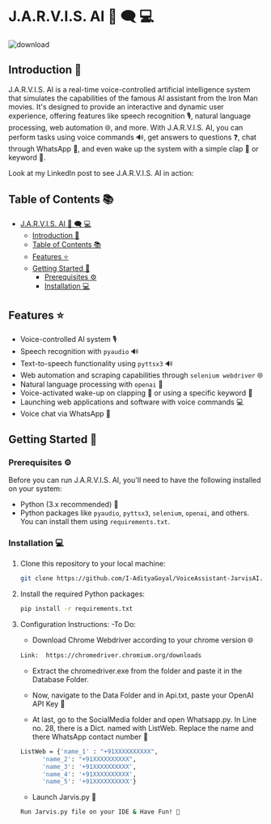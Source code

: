 # J.A.R.V.I.S. AI 🤖 🗨️ 💻

![download](https://github.com/I-AdityaGoyal/VoiceAssistant-JarvisAI/assets/91681021/81b3f910-915c-4ad9-82c5-81467f21085d)


## Introduction 📢

J.A.R.V.I.S. AI is a real-time voice-controlled artificial intelligence system that simulates the capabilities of the famous AI assistant from the Iron Man movies. It's designed to provide an interactive and dynamic user experience, offering features like speech recognition 🎙️, natural language processing, web automation 🌐, and more. With J.A.R.V.I.S. AI, you can perform tasks using voice commands 🔊, get answers to questions ❓, chat through WhatsApp 📱, and even wake up the system with a simple clap 👏 or keyword 🔑.

Look at my LinkedIn post to see J.A.R.V.I.S. AI in action:



## Table of Contents 📚

- [J.A.R.V.I.S. AI 🤖 🗨️ 💻](#jarvis-ai--️-)
  - [Introduction 📢](#introduction-)
  - [Table of Contents 📚](#table-of-contents-)
  - [Features ⭐](#features-)
  - [Getting Started 🚀](#getting-started-)
    - [Prerequisites ⚙️](#prerequisites-️)
    - [Installation 💻](#installation-)
  
## Features ⭐

- Voice-controlled AI system 🎙️
- Speech recognition with `pyaudio` 🔊
- Text-to-speech functionality using `pyttsx3` 🔊
- Web automation and scraping capabilities through `selenium webdriver` 🌐
- Natural language processing with `openai` 💭
- Voice-activated wake-up on clapping 👏 or using a specific keyword 🔑
- Launching web applications and software with voice commands 💻
- Voice chat via WhatsApp 📱

## Getting Started 🚀

### Prerequisites ⚙️

Before you can run J.A.R.V.I.S. AI, you'll need to have the following installed on your system:

- Python (3.x recommended) 🐍
- Python packages like `pyaudio`, `pyttsx3`, `selenium`, `openai`, and others. You can install them using `requirements.txt`.

### Installation 💻

1. Clone this repository to your local machine:

   ```bash
   git clone https://github.com/I-AdityaGoyal/VoiceAssistant-JarvisAI.git
   ```

2. Install the required Python packages:
   ```bash
   pip install -r requirements.txt
   ```

3. Configuration Instructions:
   -To Do:
      - Download Chrome Webdriver according to your chrome version 🌐
      ```bash
      Link:  https://chromedriver.chromium.org/downloads
      ```
      - Extract the chromedriver.exe from the folder and paste it in the Database Folder.

      - Now, navigate to the Data Folder and in Api.txt, paste your OpenAI API Key 🔑

      - At last, go to the SocialMedia folder and open Whatsapp.py. In Line no. 28, there is a Dict. named with ListWeb. Replace the name and there WhatsApp contact number 📱

      ```bash
      ListWeb = {'name_1' : "+91XXXXXXXXXX",
            'name_2': "+91XXXXXXXXXX",
            'name_3': '+91XXXXXXXXXX',
            'name_4': '+91XXXXXXXXXX',
            'name_5': '+91XXXXXXXXXX'}
      ```


   - Launch Jarvis.py 🚀
   ```bash
   Run Jarvis.py file on your IDE & Have Fun! 🎉
   ```

